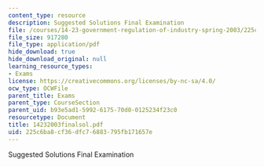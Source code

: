 ```yaml
---
content_type: resource
description: Suggested Solutions Final Examination
file: /courses/14-23-government-regulation-of-industry-spring-2003/225c6ba8cf36dfc76883795fb171657e_14232003finalsol.pdf
file_size: 917280
file_type: application/pdf
hide_download: true
hide_download_original: null
learning_resource_types:
- Exams
license: https://creativecommons.org/licenses/by-nc-sa/4.0/
ocw_type: OCWFile
parent_title: Exams
parent_type: CourseSection
parent_uid: b93e5ad1-5992-6175-70d0-0125234f23c0
resourcetype: Document
title: 14232003finalsol.pdf
uid: 225c6ba8-cf36-dfc7-6883-795fb171657e
---
```

Suggested Solutions Final Examination